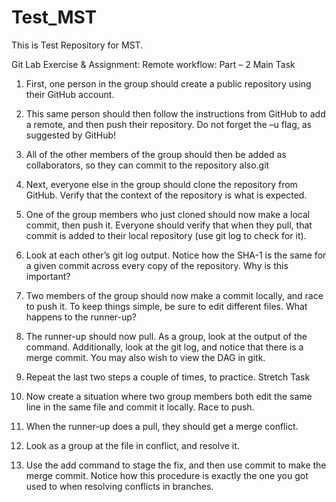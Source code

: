 # Test_MST
This is Test Repository for MST.

Git Lab Exercise & Assignment: Remote workflow: Part – 2
Main Task
1. First, one person in the group should create a public repository using their GitHub account.

  
3. This same person should then follow the instructions from GitHub to add a remote, and then push their repository. Do not forget the –u flag, as suggested by GitHub!
4. All of the other members of the group should then be added as collaborators, so they can commit to the repository also.git 
5. Next, everyone else in the group should clone the repository from GitHub. Verify that the context of the repository is what is expected.
6. One of the group members who just cloned should now make a local commit, then push it. Everyone should verify that when they pull, that commit is added to their local repository (use git log to check for it).
7. Look at each other’s git log output. Notice how the SHA-1 is the same for a given commit across every copy of the repository. Why is this important?
8. Two members of the group should now make a commit locally, and race to push it. To keep things simple, be sure to edit different files. What happens to the runner-up?
9. The runner-up should now pull. As a group, look at the output of the command. Additionally, look at the git log, and notice that there is a merge commit. You may also wish to view the DAG in gitk.
10. Repeat the last two steps a couple of times, to practice.
Stretch Task
1. Now create a situation where two group members both edit the same line in the same file and commit it locally. Race to push.
2. When the runner-up does a pull, they should get a merge conflict.
3. Look as a group at the file in conflict, and resolve it.
4. Use the add command to stage the fix, and then use commit to make the merge commit. Notice how this procedure is exactly the one you got used to when resolving conflicts in branches.

